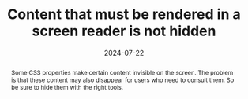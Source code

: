 ---
title: Content that must be rendered in a screen reader is not hidden
abstract: Some CSS properties make certain content invisible on the screen. The problem is that these content may also disappear for users who need to consult them. So be sure to hide them with the right tools.
categories:
  - Presentation
agrege: O4180-E060
opquast: 4 180
indiceebook: "60"
description: "Registry #060"
before: "059"
weight: "060"
after: "061"
actif: "1"
layout: rules
date: 2024-07-22
tags:
  - Accessibility
objectif:
  - Facilitate the adaptation of rendering to media (mobile or otherwise) or to the needs of readers (expanding the size of the characters, changing colors, police, fat, justification, etc. ).
  - Improve accessibility of content to readers with disabilities
Meo:
  - "Sauf si le contenu concerné est destiné à être rendu visible et perceptible sur action de les lectrices et lecteurs (onglets, menus déroulants, etc.)&nbsp;:<ul><li>Ne pas utiliser les propriétés display et visibility pour masquer le contenu.</li><li>Ne pas utiliser l’attribut HTML hidden pour masquer le contenu.</li><li>Ne pas donner au contenu un attribut ARIA aria-hidden true.</li></ul> Utiliser: <ul><li>les propriétés CSS permettant de positionner le contenu en dehors de la zone d’affichage du navigateur (position, text- indent) ou de le rogner (clip) ;</li><li>les propriétés ARIA permettant d’associer un libellé à un contenu (aria-label, aria-labelledby, aria-describedby) ;</li><li>ou, dans le cas d’une étiquette de champ de formulaire, l’attribut title de celui-ci.</li></ul>"
Controle:
  - "In managed code and CSS stylesheets of pages reviewed&nbsp;: <ul><li>Detect, using a code inspector content that would be hidden from display (besides those intended to be made visible on action of readers and readers).</li><li>Make sure that none of these content uses the techniques indicated in the implementation if they are intended to be rendered in a screen reader.</li></ul>"
epubcheck: null
ace: null
humancheck: true
ReadiumGoToolkit: null
Source:
  - Opquast
Referentiel:
  - "[Web Content Accessibility Guidelines (WCAG) 1.3.1 Info and Relationships Level A](https://www.w3.org/TR/WCAG22/#info-and-relationships)"
steps:
  - Development
  - Crafting
---